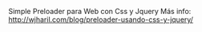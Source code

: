 Simple Preloader para Web con Css y Jquery
Más info: http://wjharil.com/blog/preloader-usando-css-y-jquery/
